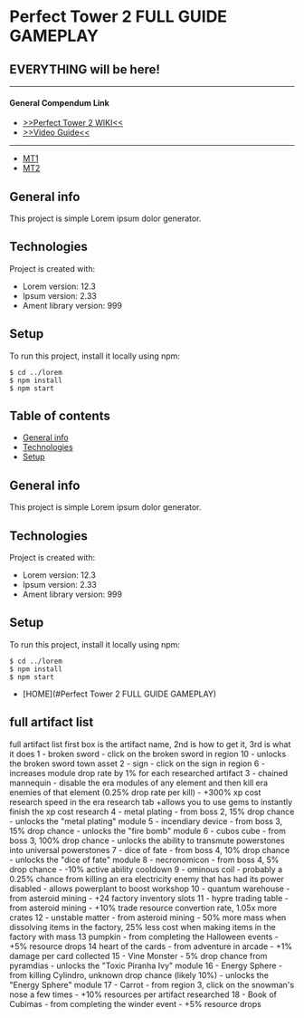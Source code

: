 # Perfect Tower 2 FULL GUIDE GAMEPLAY
## EVERYTHING will be here!
____
#### General Compendum Link
* [>>Perfect Tower 2 WIKI<<](https://www.perfecttower2.com/wiki/Main_Page)
* [>>Video Guide<<](https://www.perfecttower2.com/wiki/Main_Page)
____


* [MT1](#MT1)
* [MT2](#MT2)

## General info
This project is simple Lorem ipsum dolor generator.
	
## Technologies
Project is created with:
* Lorem version: 12.3
* Ipsum version: 2.33
* Ament library version: 999
	
## Setup
To run this project, install it locally using npm:

```
$ cd ../lorem
$ npm install
$ npm start
```
## Table of contents
* [General info](#general-info)
* [Technologies](#technologies)
* [Setup](#setup)

## General info
This project is simple Lorem ipsum dolor generator.
	
## Technologies
Project is created with:
* Lorem version: 12.3
* Ipsum version: 2.33
* Ament library version: 999
	
## Setup
To run this project, install it locally using npm:

```
$ cd ../lorem
$ npm install
$ npm start
```

* [HOME](#Perfect Tower 2 FULL GUIDE GAMEPLAY)
## full artifact list
full artifact list
first box is the artifact name, 2nd is how to get it, 3rd is what it does
1 - broken sword - click on the broken sword in region 10 - unlocks the broken sword town asset
2 -  sign -  click on the sign in region 6 - increases module drop rate by 1% for each researched artifact 
3 - chained mannequin - disable the era modules of any element and then kill era enemies of that element (0.25% drop rate per kill) - +300% xp cost research speed in the era research tab +allows you to use gems to instantly finish the xp cost research 
4 - metal plating - from boss 2, 15% drop chance - unlocks the "metal plating" module
5 - incendiary device - from boss 3, 15% drop chance - unlocks the "fire bomb" module 
6 - cubos cube - from boss 3, 100% drop chance - unlocks the ability to transmute powerstones into universal powerstones
7 - dice of fate - from boss 4, 10% drop chance - unlocks the "dice of fate" module
8 - necronomicon - from boss 4, 5% drop chance - -10% active ability cooldown
9 - ominous coil - probably a 0.25% chance from killing an era electricity enemy that has had its power disabled - allows powerplant to boost workshop
10 - quantum warehouse - from asteroid mining - +24 factory inventory slots
11 - hypre trading table - from asteroid mining - +10% trade resource convertion rate, 1.05x more crates 
12 - unstable matter - from asteroid mining - 50% more mass when dissolving items in the factory, 25% less cost when making items in the factory with mass
13 pumpkin  - from completing the Halloween events -  +5% resource drops
14 heart of the cards - from adventure in arcade - +1% damage per card collected
15 - Vine Monster - 5% drop chance from pyramdias - unlocks the "Toxic Piranha Ivy" module
16 - Energy Sphere - from killing Cylindro, unknown drop chance (likely 10%) - unlocks the "Energy Sphere" module
17 - Carrot - from region 3, click on the snowman's nose a few times - +10% resources per artifact researched
18 - Book of Cubimas  - from completing the winder event - +5% resource drops
